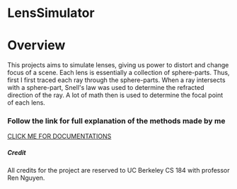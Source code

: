 LensSimulator
===================================

# Overview

This projects aims to simulate lenses, giving us power to distort and change focus of a scene. Each lens is essentially a collection of sphere-parts. Thus, first I first traced each ray through the sphere-parts. When a ray intersects with a sphere-part, Snell's law was used to determine the refracted direction of the ray. A lot of math then is used to determine the focal point of each lens.


### Follow the link for full explanation of the methods made by me

[CLICK ME FOR DOCUMENTATIONS](https://huutinhpham.github.io/projects/pathtracer/pathtracer.html)

##### Credit

All credits for the project are reserved to UC Berkeley CS 184 with professor Ren Nguyen.
